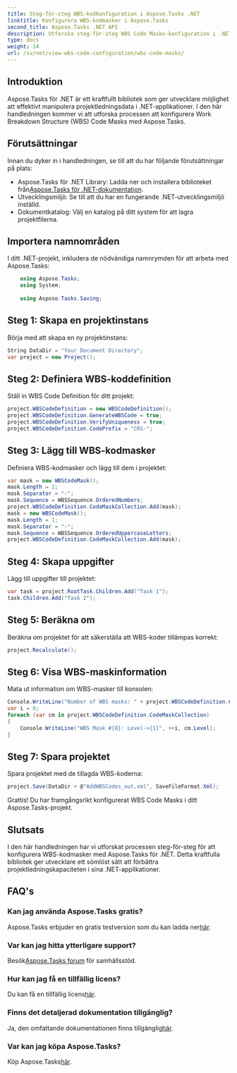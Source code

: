 ```yaml
---
title: Steg-för-steg WBS-kodkonfiguration i Aspose.Tasks .NET
linktitle: Konfigurera WBS-kodmasker i Aspose.Tasks
second_title: Aspose.Tasks .NET API
description: Utforska steg-för-steg WBS Code Masks-konfiguration i .NET-projekt med Aspose.Tasks. Förbättra projektledningskapaciteten utan ansträngning.
type: docs
weight: 14
url: /sv/net/view-wbs-code-configuration/wbs-code-masks/
---
```

## Introduktion
Aspose.Tasks för .NET är ett kraftfullt bibliotek som ger utvecklare möjlighet att effektivt manipulera projektledningsdata i .NET-applikationer. I den här handledningen kommer vi att utforska processen att konfigurera Work Breakdown Structure (WBS) Code Masks med Aspose.Tasks.
## Förutsättningar
Innan du dyker in i handledningen, se till att du har följande förutsättningar på plats:
-  Aspose.Tasks för .NET Library: Ladda ner och installera biblioteket från[Aspose.Tasks för .NET-dokumentation](https://reference.aspose.com/tasks/net/).
- Utvecklingsmiljö: Se till att du har en fungerande .NET-utvecklingsmiljö inställd.
- Dokumentkatalog: Välj en katalog på ditt system för att lagra projektfilerna.
## Importera namnområden
I ditt .NET-projekt, inkludera de nödvändiga namnrymden för att arbeta med Aspose.Tasks:
```csharp
    using Aspose.Tasks;
    using System;
    
    using Aspose.Tasks.Saving;
```
## Steg 1: Skapa en projektinstans
Börja med att skapa en ny projektinstans:
```csharp
String DataDir = "Your Document Directory";
var project = new Project();
```
## Steg 2: Definiera WBS-koddefinition
Ställ in WBS Code Definition för ditt projekt:
```csharp
project.WBSCodeDefinition = new WBSCodeDefinition();
project.WBSCodeDefinition.GenerateWBSCode = true;
project.WBSCodeDefinition.VerifyUniqueness = true;
project.WBSCodeDefinition.CodePrefix = "CRS-";
```
## Steg 3: Lägg till WBS-kodmasker
Definiera WBS-kodmasker och lägg till dem i projektet:
```csharp
var mask = new WBSCodeMask();
mask.Length = 2;
mask.Separator = "-";
mask.Sequence = WBSSequence.OrderedNumbers;
project.WBSCodeDefinition.CodeMaskCollection.Add(mask);
mask = new WBSCodeMask();
mask.Length = 1;
mask.Separator = "-";
mask.Sequence = WBSSequence.OrderedUppercaseLetters;
project.WBSCodeDefinition.CodeMaskCollection.Add(mask);
```
## Steg 4: Skapa uppgifter
Lägg till uppgifter till projektet:
```csharp
var task = project.RootTask.Children.Add("Task 1");
task.Children.Add("Task 2");
```
## Steg 5: Beräkna om
Beräkna om projektet för att säkerställa att WBS-koder tillämpas korrekt:
```csharp
project.Recalculate();
```
## Steg 6: Visa WBS-maskinformation
Mata ut information om WBS-masker till konsolen:
```csharp
Console.WriteLine("Number of WBS masks: " + project.WBSCodeDefinition.CodeMaskCollection.Count);
var i = 0;
foreach (var cm in project.WBSCodeDefinition.CodeMaskCollection)
{
    Console.WriteLine("WBS Mask #{0}: Level->{1}", ++i, cm.Level);
}
```
## Steg 7: Spara projektet
Spara projektet med de tillagda WBS-koderna:
```csharp
project.Save(DataDir + @"AddWBSCodes_out.xml", SaveFileFormat.Xml);
```
Grattis! Du har framgångsrikt konfigurerat WBS Code Masks i ditt Aspose.Tasks-projekt.
## Slutsats
I den här handledningen har vi utforskat processen steg-för-steg för att konfigurera WBS-kodmasker med Aspose.Tasks för .NET. Detta kraftfulla bibliotek ger utvecklare ett sömlöst sätt att förbättra projektledningskapaciteten i sina .NET-applikationer.

## FAQ's
### Kan jag använda Aspose.Tasks gratis?
 Aspose.Tasks erbjuder en gratis testversion som du kan ladda ner[här](https://releases.aspose.com/).
### Var kan jag hitta ytterligare support?
 Besök[Aspose.Tasks forum](https://forum.aspose.com/c/tasks/15) för samhällsstöd.
### Hur kan jag få en tillfällig licens?
 Du kan få en tillfällig licens[här](https://purchase.aspose.com/temporary-license/).
### Finns det detaljerad dokumentation tillgänglig?
 Ja, den omfattande dokumentationen finns tillgänglig[här](https://reference.aspose.com/tasks/net/).
### Var kan jag köpa Aspose.Tasks?
 Köp Aspose.Tasks[här](https://purchase.aspose.com/buy).